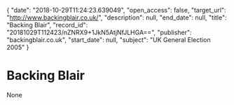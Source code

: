 {
  "date": "2018-10-29T11:24:23.639049", 
  "open_access": false, 
  "target_url": "http://www.backingblair.co.uk/", 
  "description": null, 
  "end_date": null, 
  "title": "Backing Blair", 
  "record_id": "20181029T112423/nZNRX9+1JkN5AtjNfJLHGA==", 
  "publisher": "backingblair.co.uk", 
  "start_date": null, 
  "subject": "UK General Election 2005"
}

# Backing Blair

None
